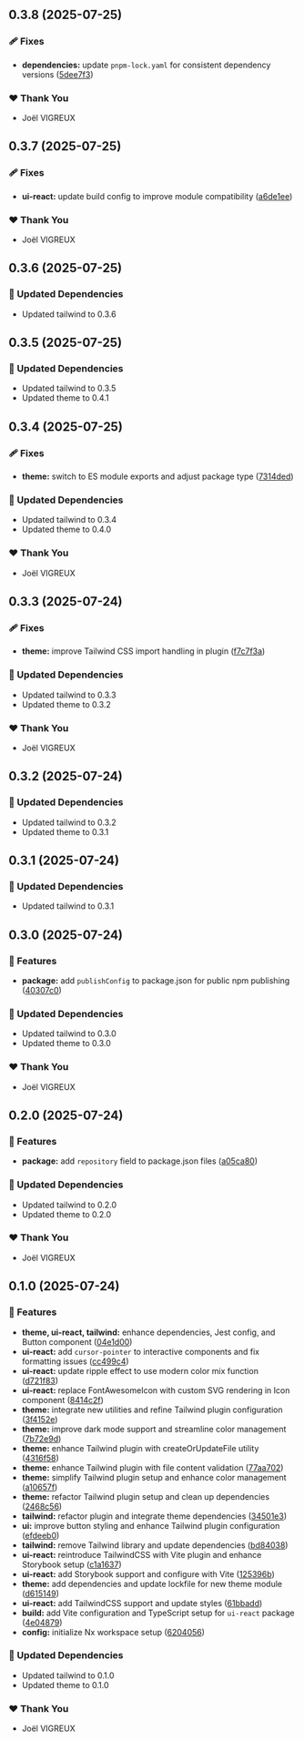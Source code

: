 ## 0.3.8 (2025-07-25)

### 🩹 Fixes

- **dependencies:** update `pnpm-lock.yaml` for consistent dependency versions ([5dee7f3](https://github.com/Udixio/UI/commit/5dee7f3))

### ❤️ Thank You

- Joël VIGREUX

## 0.3.7 (2025-07-25)

### 🩹 Fixes

- **ui-react:** update build config to improve module compatibility ([a6de1ee](https://github.com/Udixio/UI/commit/a6de1ee))

### ❤️ Thank You

- Joël VIGREUX

## 0.3.6 (2025-07-25)

### 🧱 Updated Dependencies

- Updated tailwind to 0.3.6

## 0.3.5 (2025-07-25)

### 🧱 Updated Dependencies

- Updated tailwind to 0.3.5
- Updated theme to 0.4.1

## 0.3.4 (2025-07-25)

### 🩹 Fixes

- **theme:** switch to ES module exports and adjust package type ([7314ded](https://github.com/Udixio/UI/commit/7314ded))

### 🧱 Updated Dependencies

- Updated tailwind to 0.3.4
- Updated theme to 0.4.0

### ❤️ Thank You

- Joël VIGREUX

## 0.3.3 (2025-07-24)

### 🩹 Fixes

- **theme:** improve Tailwind CSS import handling in plugin ([f7c7f3a](https://github.com/Udixio/UI/commit/f7c7f3a))

### 🧱 Updated Dependencies

- Updated tailwind to 0.3.3
- Updated theme to 0.3.2

### ❤️ Thank You

- Joël VIGREUX

## 0.3.2 (2025-07-24)

### 🧱 Updated Dependencies

- Updated tailwind to 0.3.2
- Updated theme to 0.3.1

## 0.3.1 (2025-07-24)

### 🧱 Updated Dependencies

- Updated tailwind to 0.3.1

## 0.3.0 (2025-07-24)

### 🚀 Features

- **package:** add `publishConfig` to package.json for public npm publishing ([40307c0](https://github.com/Udixio/UI/commit/40307c0))

### 🧱 Updated Dependencies

- Updated tailwind to 0.3.0
- Updated theme to 0.3.0

### ❤️ Thank You

- Joël VIGREUX

## 0.2.0 (2025-07-24)

### 🚀 Features

- **package:** add `repository` field to package.json files ([a05ca80](https://github.com/Udixio/UI/commit/a05ca80))

### 🧱 Updated Dependencies

- Updated tailwind to 0.2.0
- Updated theme to 0.2.0

### ❤️ Thank You

- Joël VIGREUX

## 0.1.0 (2025-07-24)

### 🚀 Features

- **theme, ui-react, tailwind:** enhance dependencies, Jest config, and Button component ([04e1d00](https://github.com/Udixio/UI/commit/04e1d00))
- **ui-react:** add `cursor-pointer` to interactive components and fix formatting issues ([cc499c4](https://github.com/Udixio/UI/commit/cc499c4))
- **ui-react:** update ripple effect to use modern color mix function ([d721f83](https://github.com/Udixio/UI/commit/d721f83))
- **ui-react:** replace FontAwesomeIcon with custom SVG rendering in Icon component ([8414c2f](https://github.com/Udixio/UI/commit/8414c2f))
- **theme:** integrate new utilities and refine Tailwind plugin configuration ([3f4152e](https://github.com/Udixio/UI/commit/3f4152e))
- **theme:** improve dark mode support and streamline color management ([7b72e9d](https://github.com/Udixio/UI/commit/7b72e9d))
- **theme:** enhance Tailwind plugin with createOrUpdateFile utility ([4316f58](https://github.com/Udixio/UI/commit/4316f58))
- **theme:** enhance Tailwind plugin with file content validation ([77aa702](https://github.com/Udixio/UI/commit/77aa702))
- **theme:** simplify Tailwind plugin setup and enhance color management ([a10657f](https://github.com/Udixio/UI/commit/a10657f))
- **theme:** refactor Tailwind plugin setup and clean up dependencies ([2468c56](https://github.com/Udixio/UI/commit/2468c56))
- **tailwind:** refactor plugin and integrate theme dependencies ([34501e3](https://github.com/Udixio/UI/commit/34501e3))
- **ui:** improve button styling and enhance Tailwind plugin configuration ([efdeeb0](https://github.com/Udixio/UI/commit/efdeeb0))
- **tailwind:** remove Tailwind library and update dependencies ([bd84038](https://github.com/Udixio/UI/commit/bd84038))
- **ui-react:** reintroduce TailwindCSS with Vite plugin and enhance Storybook setup ([c1a1637](https://github.com/Udixio/UI/commit/c1a1637))
- **ui-react:** add Storybook support and configure with Vite ([125396b](https://github.com/Udixio/UI/commit/125396b))
- **theme:** add dependencies and update lockfile for new theme module ([d615149](https://github.com/Udixio/UI/commit/d615149))
- **ui-react:** add TailwindCSS support and update styles ([61bbadd](https://github.com/Udixio/UI/commit/61bbadd))
- **build:** add Vite configuration and TypeScript setup for `ui-react` package ([4e04879](https://github.com/Udixio/UI/commit/4e04879))
- **config:** initialize Nx workspace setup ([6204056](https://github.com/Udixio/UI/commit/6204056))

### 🧱 Updated Dependencies

- Updated tailwind to 0.1.0
- Updated theme to 0.1.0

### ❤️ Thank You

- Joël VIGREUX